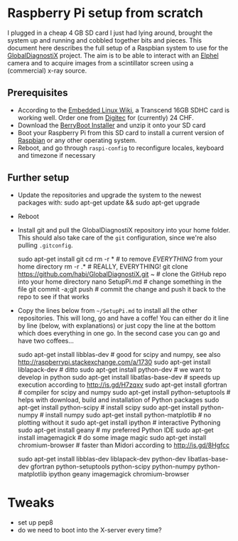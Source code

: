 # Raspberry Pi setup from scratch
I plugged in a cheap 4 GB SD card I just had lying around, brought the system up and running and cobbled together bits and pieces.
This document here describes the full setup of a Raspbian system to use for the [GlobalDiagnostiX](http://globaldiagnostix.org) project.
The aim is to be able to interact with an [Elphel](http://elphel.com) camera and to acquire images from a scintillator screen using a (commercial) x-ray source.

## Prerequisites
- According to the [Embedded Linux Wiki](http://elinux.org/RPi_SD_cards), a Transcend 16GB SDHC card is working well. Order one from [Digitec](https://www.digitec.ch/ProdukteDetails2.aspx?Reiter=Details&Artikel=194092) for (currently) 24 CHF.
- Download the [BerryBoot Installer](http://www.berryterminal.com/doku.php/berryboot) and unzip it onto your SD card
- Boot your Raspberry Pi from this SD card to install a current version of [Raspbian](http://www.raspbian.org/) or any other operating system.
- Reboot, and go through `raspi-config` to reconfigure locales, keyboard and timezone if necessary

## Further setup
- Update the repositories and upgrade the system to the newest packages with:
	sudo apt-get update && sudo apt-get upgrade

- Reboot
- Install git and pull the GlobalDiagnostiX repository into your home folder. This should also take care of the `git` configuration, since we're also pulling `.gitconfig`.

	sudo apt-get install git
	cd
	rm -r * # to remove *EVERYTHING* from your home directory
	rm -r .* # REALLY, EVERYTHING!
	git clone https://github.com/habi/GlobalDiagnostiX.git ~ # clone the GitHub repo into your home directory
	nano SetupPi.md # change something in the file
	git commit -a;git push # commit the change and push it back to the repo to see if that works

- Copy the lines below from `~/SetupPi.md` to install all the other repositories. This will long, go and have a coffe! You can either do it line by line (below, with explanations) or just copy the line at the bottom which does everything in one go. In the second case you can go and have two coffees...

	sudo apt-get install libblas-dev		        # good for scipy and numpy, see also http://raspberrypi.stackexchange.com/a/1730
	sudo apt-get install liblapack-dev              # ditto
	sudo apt-get install python-dev                 # we want to develop in python
	sudo apt-get install libatlas-base-dev          # speeds up execution according to http://is.gd/H7zqxv
	sudo apt-get install gfortran                   # compiler for scipy and numpy
	sudo apt-get install python-setuptools          # helps with download, build and installation of Python packages
	sudo apt-get install python-scipy               # install scipy
	sudo apt-get install python-numpy               # install numpy
	sudo apt-get install python-matplotlib          # no plotting without it
	sudo apt-get install ipython                    # interactive Pythoning
	sudo apt-get install geany                      # my preferred Python IDE
	sudo apt-get install imagemagick                # do some image magic
	sudo apt-get install chromium-browser           # faster than Midori according to http://is.gd/8Hgfcc

    sudo apt-get install libblas-dev liblapack-dev python-dev libatlas-base-dev gfortran python-setuptools python-scipy python-numpy python-matplotlib ipython geany imagemagick chromium-browser

# Tweaks
- set up pep8
- do we need to boot into the X-server every time?
